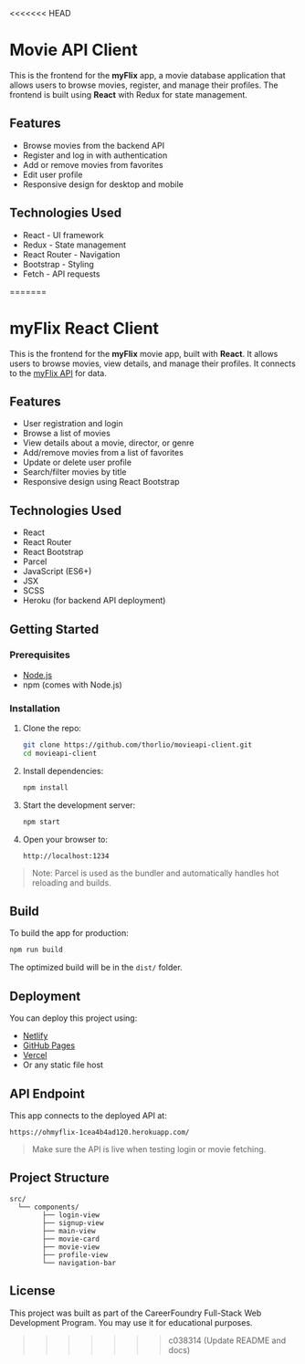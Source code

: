 <<<<<<< HEAD
# Movie API Client

This is the frontend for the **myFlix** app, a movie database application that allows users to browse movies, register, and manage their profiles. The frontend is built using **React** with Redux for state management.

## Features

- Browse movies from the backend API
- Register and log in with authentication
- Add or remove movies from favorites
- Edit user profile
- Responsive design for desktop and mobile

## Technologies Used

- React - UI framework
- Redux - State management
- React Router - Navigation
- Bootstrap - Styling
- Fetch - API requests

=======
# myFlix React Client

This is the frontend for the **myFlix** movie app, built with **React**. It allows users to browse movies, view details, and manage their profiles. It connects to the [myFlix API](https://ohmyflix-1cea4b4ad120.herokuapp.com/) for data.

## Features

- User registration and login
- Browse a list of movies
- View details about a movie, director, or genre
- Add/remove movies from a list of favorites
- Update or delete user profile
- Search/filter movies by title
- Responsive design using React Bootstrap

## Technologies Used

- React
- React Router
- React Bootstrap
- Parcel
- JavaScript (ES6+)
- JSX
- SCSS
- Heroku (for backend API deployment)

## Getting Started

### Prerequisites

- [Node.js](https://nodejs.org/)
- npm (comes with Node.js)

### Installation

1. Clone the repo:

   ```bash
   git clone https://github.com/thorlio/movieapi-client.git
   cd movieapi-client
   ```

2. Install dependencies:

   ```bash
   npm install
   ```

3. Start the development server:

   ```bash
   npm start
   ```

4. Open your browser to:
   ```
   http://localhost:1234
   ```

> Note: Parcel is used as the bundler and automatically handles hot reloading and builds.

## Build

To build the app for production:

```bash
npm run build
```

The optimized build will be in the `dist/` folder.

## Deployment

You can deploy this project using:

- [Netlify](https://www.netlify.com/)
- [GitHub Pages](https://pages.github.com/)
- [Vercel](https://vercel.com/)
- Or any static file host

## API Endpoint

This app connects to the deployed API at:

```
https://ohmyflix-1cea4b4ad120.herokuapp.com/
```

> Make sure the API is live when testing login or movie fetching.

## Project Structure

```
src/
  └── components/
        ├── login-view
        ├── signup-view
        ├── main-view
        ├── movie-card
        ├── movie-view
        ├── profile-view
        └── navigation-bar
```

## License

This project was built as part of the CareerFoundry Full-Stack Web Development Program. You may use it for educational purposes.
>>>>>>> c038314 (Update README and docs)
